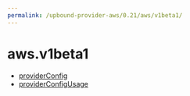 ```yaml
---
permalink: /upbound-provider-aws/0.21/aws/v1beta1/
---
```


# aws.v1beta1



* [providerConfig](providerConfig.md)
* [providerConfigUsage](providerConfigUsage.md)